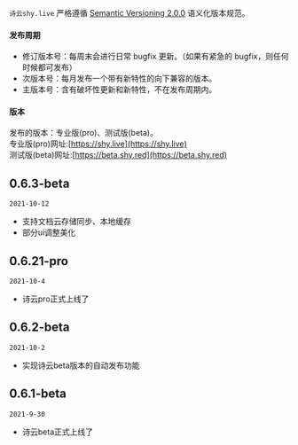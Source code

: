 `诗云shy.live` 严格遵循 [Semantic Versioning 2.0.0](https://semver.org/lang/zh-CN/) 语义化版本规范。
#### 发布周期
* 修订版本号：每周末会进行日常 bugfix 更新。（如果有紧急的 bugfix，则任何时候都可发布）
* 次版本号：每月发布一个带有新特性的向下兼容的版本。
* 主版本号：含有破坏性更新和新特性，不在发布周期内。

#### 版本
  发布的版本：专业版(pro)、测试版(beta)。   
  专业版(pro)网址:[https://shy.live](https://shy.live)   
  测试版(beta)网址:[https://beta.shy.red](https://beta.shy.red) 
## 0.6.3-beta
`2021-10-12`
* 支持文档云存储同步、本地缓存
* 部分ui调整美化
## 0.6.21-pro
`2021-10-4`
* 诗云pro正式上线了
## 0.6.2-beta
`2021-10-2`
* 实现诗云beta版本的自动发布功能
## 0.6.1-beta
`2021-9-30`
* 诗云beta正式上线了